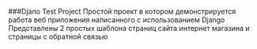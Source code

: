 ###Djano Test Project
Простой проект в котором демонстрируется работа веб приложения написанного с использованием Django 
Представлены 2 простых шаблона страниц сайта интернет магазина и страницы с обратной связью 
